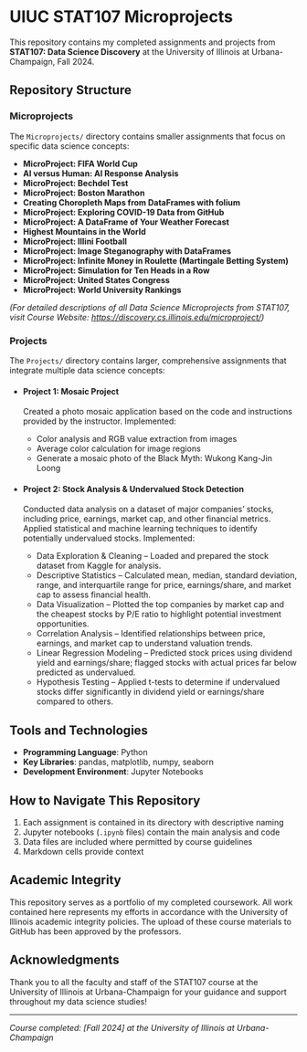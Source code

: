 # UIUC STAT107 Microprojects

This repository contains my completed assignments and projects from **STAT107: Data Science Discovery** at the University of Illinois at Urbana-Champaign, Fall 2024.

## Repository Structure

### Microprojects

The `Microprojects/` directory contains smaller assignments that focus on specific data science concepts:

- **MicroProject: FIFA World Cup**
- **AI versus Human: AI Response Analysis**
- **MicroProject: Bechdel Test**
- **MicroProject: Boston Marathon**
- **Creating Choropleth Maps from DataFrames with folium**
- **MicroProject: Exploring COVID-19 Data from GitHub**
- **MicroProject: A DataFrame of Your Weather Forecast**
- **Highest Mountains in the World**
- **MicroProject: Illini Football**
- **MicroProject: Image Steganography with DataFrames**
- **MicroProject: Infinite Money in Roulette (Martingale Betting System)**
- **MicroProject: Simulation for Ten Heads in a Row**
- **MicroProject: United States Congress**
- **MicroProject: World University Rankings**

*(For detailed descriptions of all Data Science Microprojects from STAT107, visit Course Website: https://discovery.cs.illinois.edu/microproject/)*

### Projects
The `Projects/` directory contains larger, comprehensive assignments that integrate multiple data science concepts:

- #### **Project 1: Mosaic Project**
  Created a photo mosaic application based on the code and instructions provided by the instructor. Implemented:
  
  - Color analysis and RGB value extraction from images
  - Average color calculation for image regions
  - Generate a mosaic photo of the Black Myth: Wukong Kang-Jin Loong
  
- #### **Project 2: Stock Analysis & Undervalued Stock Detection**
  Conducted data analysis on a dataset of major companies’ stocks, including price, earnings, market cap, and other financial metrics. Applied statistical and machine learning techniques to identify potentially undervalued stocks. Implemented:
 
  - Data Exploration & Cleaning – Loaded and prepared the stock dataset from Kaggle for analysis.
  - Descriptive Statistics – Calculated mean, median, standard deviation, range, and interquartile range for price, earnings/share, and market cap to assess financial health.
  - Data Visualization – Plotted the top companies by market cap and the cheapest stocks by P/E ratio to highlight potential investment opportunities.
  - Correlation Analysis – Identified relationships between price, earnings, and market cap to understand valuation trends.
  - Linear Regression Modeling – Predicted stock prices using dividend yield and earnings/share; flagged stocks with actual prices far below predicted as undervalued.
  - Hypothesis Testing – Applied t-tests to determine if undervalued stocks differ significantly in dividend yield or earnings/share compared to others.

## Tools and Technologies

- **Programming Language**: Python
- **Key Libraries**: pandas, matplotlib, numpy, seaborn
- **Development Environment**: Jupyter Notebooks

## How to Navigate This Repository

1. Each assignment is contained in its directory with descriptive naming
2. Jupyter notebooks (`.ipynb` files) contain the main analysis and code
3. Data files are included where permitted by course guidelines
4. Markdown cells provide context

## Academic Integrity

This repository serves as a portfolio of my completed coursework. All work contained here represents my efforts in accordance with the University of Illinois academic integrity policies. The upload of these course materials to GitHub has been approved by the professors.

## Acknowledgments

Thank you to all the faculty and staff of the STAT107 course at the University of Illinois at Urbana-Champaign for your guidance and support throughout my data science studies!

---

*Course completed: [Fall 2024] at the University of Illinois at Urbana-Champaign* 
